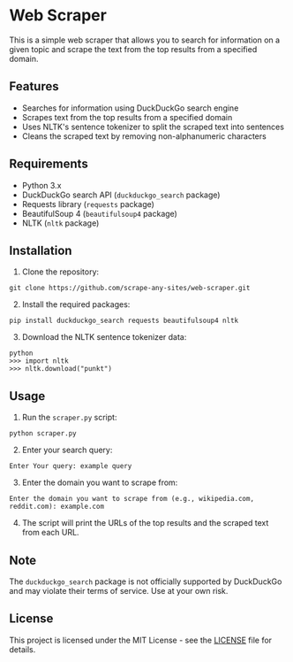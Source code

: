 # Web Scraper

This is a simple web scraper that allows you to search for information on a given topic and scrape the text from the top results from a specified domain.

## Features

- Searches for information using DuckDuckGo search engine
- Scrapes text from the top results from a specified domain
- Uses NLTK's sentence tokenizer to split the scraped text into sentences
- Cleans the scraped text by removing non-alphanumeric characters

## Requirements

- Python 3.x
- DuckDuckGo search API (`duckduckgo_search` package)
- Requests library (`requests` package)
- BeautifulSoup 4 (`beautifulsoup4` package)
- NLTK (`nltk` package)

## Installation

1. Clone the repository:
```
git clone https://github.com/scrape-any-sites/web-scraper.git
```
2. Install the required packages:
```
pip install duckduckgo_search requests beautifulsoup4 nltk
```
3. Download the NLTK sentence tokenizer data:
```
python
>>> import nltk
>>> nltk.download("punkt")
```

## Usage

1. Run the `scraper.py` script:
```
python scraper.py
```
2. Enter your search query:
```
Enter Your query: example query
```
3. Enter the domain you want to scrape from:
```
Enter the domain you want to scrape from (e.g., wikipedia.com, reddit.com): example.com
```
4. The script will print the URLs of the top results and the scraped text from each URL.

## Note

The `duckduckgo_search` package is not officially supported by DuckDuckGo and may violate their terms of service. Use at your own risk.

## License

This project is licensed under the MIT License - see the [LICENSE](LICENSE) file for details.
